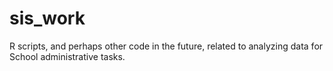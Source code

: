 # sis_work

R scripts, and perhaps other code in the future, related to analyzing data for
School administrative tasks.
